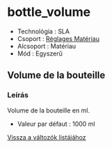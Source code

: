 # bottle\_volume

* Technológia : SLA
* Csoport : [Réglages Matériau](../sla_printer/sla_parameters.md)
* Alcsoport : Matériau
* Mód : Egyszerű

## Volume de la bouteille

### Leírás

Volume de la bouteille en ml.

* Valeur par défaut : 1000 ml

[Vissza a változók listájához](variable_list.md)


